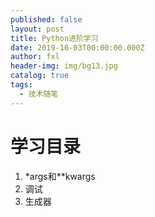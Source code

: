 ```yaml
---
published: false
layout: post
title: Python进阶学习
date: 2019-10-03T00:00:00.000Z
author: fxl
header-img: img/bg13.jpg
catalog: true
tags:
  - 技术随笔
---
```

# 学习目录
1. *args和**kwargs
2. 调试
3. 生成器
